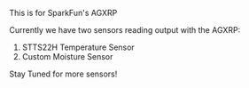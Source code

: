 This is for SparkFun's AGXRP

Currently we have two sensors reading output with the AGXRP:
1. STTS22H Temperature Sensor
2. Custom Moisture Sensor

Stay Tuned for more sensors!
